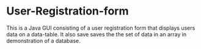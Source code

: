 # User-Registration-form
This is a Java GUI consisting of a user registration form that displays users data on a data-table. It also save saves the the set of data in an array in demonstration of a database.
